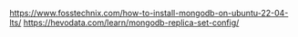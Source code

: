 https://www.fosstechnix.com/how-to-install-mongodb-on-ubuntu-22-04-lts/
https://hevodata.com/learn/mongodb-replica-set-config/
